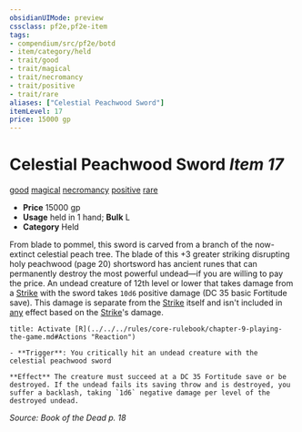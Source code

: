 ```yaml
---
obsidianUIMode: preview
cssclass: pf2e,pf2e-item
tags:
- compendium/src/pf2e/botd
- item/category/held
- trait/good
- trait/magical
- trait/necromancy
- trait/positive
- trait/rare
aliases: ["Celestial Peachwood Sword"]
itemLevel: 17
price: 15000 gp
---
```

# Celestial Peachwood Sword *Item 17*  
[good](../../../rules/traits/good.md)  [magical](../../../rules/traits/magical.md)  [necromancy](../../../rules/traits/necromancy.md)  [positive](../../../rules/traits/positive.md)  [rare](../../../rules/traits/rare.md)  

- **Price** 15000 gp
- **Usage** held in 1 hand; **Bulk** L
- **Category** Held

From blade to pommel, this sword is carved from a branch of the now-extinct celestial peach tree. The blade of this +3 greater striking disrupting holy peachwood (page 20) shortsword has ancient runes that can permanently destroy the most powerful undead—if you are willing to pay the price. An undead creature of 12th level or lower that takes damage from a [Strike](../../../rules/actions/strike.md) with the sword takes `10d6` positive damage (DC 35 basic Fortitude save). This damage is separate from the [Strike](../../../rules/actions/strike.md) itself and isn't included in [any](../../../rules/traits/any-b1.md) effect based on the [Strike](../../../rules/actions/strike.md)'s damage.

```ad-embed-ability
title: Activate [R](../../../rules/core-rulebook/chapter-9-playing-the-game.md#Actions "Reaction")

- **Trigger**: You critically hit an undead creature with the celestial peachwood sword

**Effect** The creature must succeed at a DC 35 Fortitude save or be destroyed. If the undead fails its saving throw and is destroyed, you suffer a backlash, taking `1d6` negative damage per level of the destroyed undead.
```

*Source: Book of the Dead p. 18*
